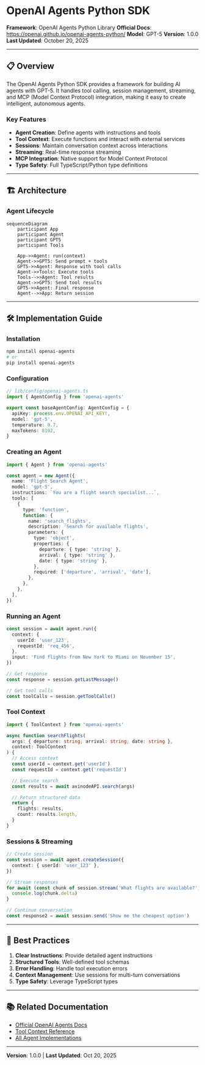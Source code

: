 # OpenAI Agents Python SDK

**Framework**: OpenAI Agents Python Library
**Official Docs**: https://openai.github.io/openai-agents-python/
**Model**: GPT-5
**Version**: 1.0.0
**Last Updated**: October 20, 2025

---

## 📋 Overview

The OpenAI Agents Python SDK provides a framework for building AI agents with GPT-5. It handles tool calling, session management, streaming, and MCP (Model Context Protocol) integration, making it easy to create intelligent, autonomous agents.

### Key Features

- **Agent Creation**: Define agents with instructions and tools
- **Tool Context**: Execute functions and interact with external services
- **Sessions**: Maintain conversation context across interactions
- **Streaming**: Real-time response streaming
- **MCP Integration**: Native support for Model Context Protocol
- **Type Safety**: Full TypeScript/Python type definitions

---

## 🏗 Architecture

### Agent Lifecycle

```mermaid
sequenceDiagram
    participant App
    participant Agent
    participant GPT5
    participant Tools

    App->>Agent: run(context)
    Agent->>GPT5: Send prompt + tools
    GPT5->>Agent: Response with tool calls
    Agent->>Tools: Execute tools
    Tools-->>Agent: Tool results
    Agent->>GPT5: Send tool results
    GPT5->>Agent: Final response
    Agent-->>App: Return session
```

---

## 🛠️ Implementation Guide

### Installation

```bash
npm install openai-agents
# or
pip install openai-agents
```

### Configuration

```typescript
// lib/config/openai-agents.ts
import { AgentConfig } from 'openai-agents'

export const baseAgentConfig: AgentConfig = {
  apiKey: process.env.OPENAI_API_KEY!,
  model: 'gpt-5',
  temperature: 0.7,
  maxTokens: 8192,
}
```

### Creating an Agent

```typescript
import { Agent } from 'openai-agents'

const agent = new Agent({
  name: 'Flight Search Agent',
  model: 'gpt-5',
  instructions: `You are a flight search specialist...`,
  tools: [
    {
      type: 'function',
      function: {
        name: 'search_flights',
        description: 'Search for available flights',
        parameters: {
          type: 'object',
          properties: {
            departure: { type: 'string' },
            arrival: { type: 'string' },
            date: { type: 'string' },
          },
          required: ['departure', 'arrival', 'date'],
        },
      },
    },
  ],
})
```

### Running an Agent

```typescript
const session = await agent.run({
  context: {
    userId: 'user_123',
    requestId: 'req_456',
  },
  input: 'Find flights from New York to Miami on November 15',
})

// Get response
const response = session.getLastMessage()

// Get tool calls
const toolCalls = session.getToolCalls()
```

### Tool Context

```typescript
import { ToolContext } from 'openai-agents'

async function searchFlights(
  args: { departure: string; arrival: string; date: string },
  context: ToolContext
) {
  // Access context
  const userId = context.get('userId')
  const requestId = context.get('requestId')

  // Execute search
  const results = await avinodeAPI.search(args)

  // Return structured data
  return {
    flights: results,
    count: results.length,
  }
}
```

### Sessions & Streaming

```typescript
// Create session
const session = await agent.createSession({
  context: { userId: 'user_123' },
})

// Stream responses
for await (const chunk of session.stream('What flights are available?')) {
  console.log(chunk.delta)
}

// Continue conversation
const response2 = await session.send('Show me the cheapest option')
```

---

## 🎯 Best Practices

1. **Clear Instructions**: Provide detailed agent instructions
2. **Structured Tools**: Well-defined tool schemas
3. **Error Handling**: Handle tool execution errors
4. **Context Management**: Use sessions for multi-turn conversations
5. **Type Safety**: Leverage TypeScript types

---

## 📚 Related Documentation

- [Official OpenAI Agents Docs](https://openai.github.io/openai-agents-python/ref/)
- [Tool Context Reference](https://openai.github.io/openai-agents-python/ref/tool_context/)
- [All Agent Implementations](../../agents/)

---

**Version**: 1.0.0 | **Last Updated**: Oct 20, 2025
